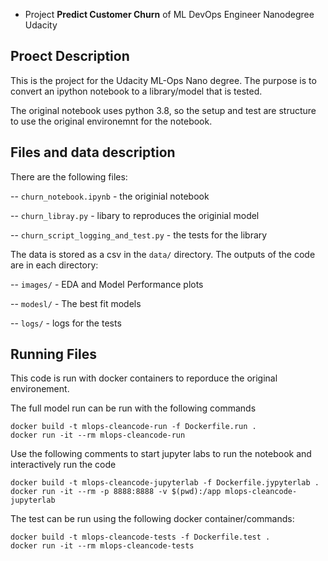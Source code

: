 - Project **Predict Customer Churn** of ML DevOps Engineer Nanodegree Udacity

## Proect Description
This is the project for the Udacity ML-Ops Nano degree.  The purpose is to
convert an ipython notebook to a library/model that is tested.

The original notebook uses python 3.8, so the setup and test are structure to
use the original environemnt for the notebook.

## Files and data description
There are the following files:

-- `churn_notebook.ipynb` - the originial notebook

-- `churn_libray.py` - libary to reproduces the originial model

-- `churn_script_logging_and_test.py` - the tests for the library

The data is stored as a csv in the `data/` directory.   The outputs of the code
are in each directory:

-- `images/` - EDA and Model Performance plots

-- `modesl/` - The best fit models

-- `logs/` - logs for the tests


## Running Files
This code is run with docker containers to reporduce the original environement.

The full model run can be run with the following commands
```
docker build -t mlops-cleancode-run -f Dockerfile.run .
docker run -it --rm mlops-cleancode-run
```

Use the following comments to start jupyter labs to run the notebook and
interactively run the code

```
docker build -t mlops-cleancode-jupyterlab -f Dockerfile.jypyterlab .
docker run -it --rm -p 8888:8888 -v $(pwd):/app mlops-cleancode-jupyterlab
```

The test can be run using the following docker container/commands:

```
docker build -t mlops-cleancode-tests -f Dockerfile.test .
docker run -it --rm mlops-cleancode-tests
```